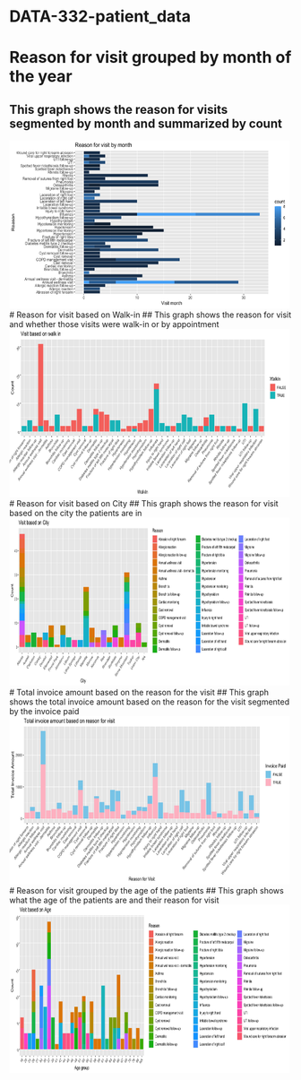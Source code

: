 # DATA-332-patient_data  
# Reason for visit grouped by month of the year  
## This graph shows the reason for visits segmented by month and summarized by count 
<img src = "Images/Reason for visit by month 2.png" height = 300, width = 500>
# Reason for visit based on Walk-in
## This graph shows the reason for visit and whether those visits were walk-in or by appointment 
<img src = "Images/visit based on walk in 2.png" height = 300, width = 500>
# Reason for visit based on City
## This graph shows the reason for visit based on the city the patients are in
<img src = "Images/Visit based on city.png" height = 300, width = 500>
# Total invoice amount based on the reason for the visit 
## This graph shows the total invoice amount based on the reason for the visit segmented by the invoice paid
<img src = "Images/Total invoice amount based on reason for visit.png" height = 300, width = 500>
# Reason for visit grouped by the age of the patients
## This graph shows what the age of the patients are and their reason for visit
<img src = "Images/Visit based on age.png" height = 300, width = 500>





